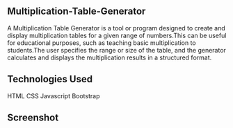 
## Multiplication-Table-Generator

A Multiplication Table Generator is a tool or program designed to create and display multiplication tables for a given range of numbers.This can be useful for educational purposes, such as teaching basic multiplication to students.The user specifies the range or size of the table, and the generator calculates and displays the multiplication results in a structured format.


## Technologies Used
HTML
CSS
Javascript
Bootstrap

## Screenshot


